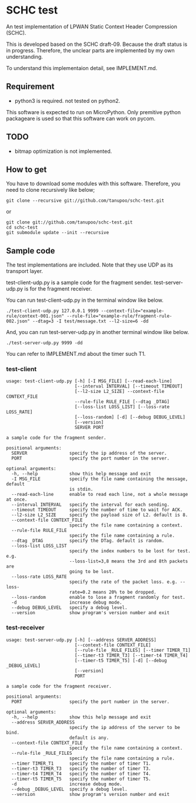 SCHC test
==========

An test implementation of LPWAN Static Context Header Compression (SCHC).

This is developed based on the SCHC draft-09.
Because the draft status is in progress.
Therefore, the unclear parts are implemented by my own understanding.

To understand this implementaion detail, see IMPLEMENT.md.

## Requirement

- python3 is required. not tested on python2.

This software is expected to run on MicroPython.
Only premitive python packageare is used
so that this software can work on pycom.

## TODO

- bitmap optimization is not implemented.

## How to get

You have to download some modules with this software.
Therefore, you need to clone recursively like below;

    git clone --recursive git://github.com/tanupoo/schc-test.git

or

    git clone git://github.com/tanupoo/schc-test.git
    cd schc-test
    git submodule update --init --recursive

## Sample code

The test implementations are included.
Note that they use UDP as its transport layer.

test-client-udp.py is a sample code for the fragment sender.
test-server-udp.py is for the fragment receiver.

You can run test-client-udp.py in the terminal window like below.

    ./test-client-udp.py 127.0.0.1 9999 --context-file="example-rule/context-001.json" --rule-file="example-rule/fragment-rule-002.json" --dtag=3 -I test/message.txt --l2-size=6 -dd

And, you can run test-server-udp.py in another terminal window like below.

    ./test-server-udp.py 9999 -dd

You can refer to IMPLEMENT.md about the timer such T1.

### test-client

    usage: test-client-udp.py [-h] [-I MSG_FILE] [--read-each-line]
                              [--interval INTERVAL] [--timeout TIMEOUT]
                              [--l2-size L2_SIZE] --context-file CONTEXT_FILE
                              --rule-file RULE_FILE [--dtag _DTAG]
                              [--loss-list LOSS_LIST] [--loss-rate LOSS_RATE]
                              [--loss-random] [-d] [--debug DEBUG_LEVEL]
                              [--version]
                              SERVER PORT
    
    a sample code for the fragment sender.
    
    positional arguments:
      SERVER                specify the ip address of the server.
      PORT                  specify the port number in the server.
    
    optional arguments:
      -h, --help            show this help message and exit
      -I MSG_FILE           specify the file name containing the message, default
                            is stdin.
      --read-each-line      enable to read each line, not a whole message at once.
      --interval INTERVAL   specify the interval for each sending.
      --timeout TIMEOUT     specify the number of time to wait for ACK.
      --l2-size L2_SIZE     specify the payload size of L2. default is 8.
      --context-file CONTEXT_FILE
                            specify the file name containing a context.
      --rule-file RULE_FILE
                            specify the file name containing a rule.
      --dtag _DTAG          specify the DTag. default is random.
      --loss-list LOSS_LIST
                            specify the index numbers to be lost for test. e.g.
                            --loss-list=3,8 means the 3rd and 8th packets are
                            going to be lost.
      --loss-rate LOSS_RATE
                            specify the rate of the packet loss. e.g. --loss-
                            rate=0.2 means 20% to be dropped.
      --loss-random         enable to lose a fragment randomly for test.
      -d                    increase debug mode.
      --debug DEBUG_LEVEL   specify a debug level.
      --version             show program's version number and exit

### test-receiver

    usage: test-server-udp.py [-h] [--address SERVER_ADDRESS]
                              [--context-file CONTEXT_FILE]
                              [--rule-file _RULE_FILES] [--timer TIMER_T1]
                              [--timer-t3 TIMER_T3] [--timer-t4 TIMER_T4]
                              [--timer-t5 TIMER_T5] [-d] [--debug _DEBUG_LEVEL]
                              [--version]
                              PORT
    
    a sample code for the fragment receiver.
    
    positional arguments:
      PORT                  specify the port number in the server.
    
    optional arguments:
      -h, --help            show this help message and exit
      --address SERVER_ADDRESS
                            specify the ip address of the server to be bind.
                            default is any.
      --context-file CONTEXT_FILE
                            specify the file name containing a context.
      --rule-file _RULE_FILES
                            specify the file name containing a rule.
      --timer TIMER_T1      specify the number of timer T1.
      --timer-t3 TIMER_T3   specify the number of timer T3.
      --timer-t4 TIMER_T4   specify the number of timer T4.
      --timer-t5 TIMER_T5   specify the number of timer T5.
      -d                    increase debug mode.
      --debug _DEBUG_LEVEL  specify a debug level.
      --version             show program's version number and exit

